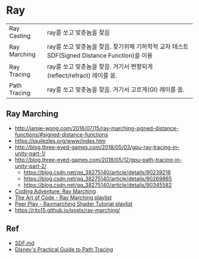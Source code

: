 # Ray

|              |                                                                                              |
| ------------ | -------------------------------------------------------------------------------------------- |
| Ray Casting  | ray를 쏘고 맞춘놈을 찾음                                                                     |
| Ray Marching | ray를 쏘고 맞춘놈을 찾음. 찾기위해 기하학적 교차 테스트 SDF(Signed Distance Function)을 이용 |
| Ray Tracing  | ray를 쏘고 맞춘놈을 찾음. 거기서 편향되게(reflect/refract) 레이를 쏨.                        |
| Path Tracing | ray를 쏘고 맞춘놈을 찾음. 거기서 고르게(GI) 레이를 쏨.                                       |

## Ray Marching

- <http://jamie-wong.com/2016/07/15/ray-marching-signed-distance-functions/#signed-distance-functions>
- <https://iquilezles.org/www/index.htm>
- <http://blog.three-eyed-games.com/2018/05/03/gpu-ray-tracing-in-unity-part-1/>
- <http://blog.three-eyed-games.com/2018/05/12/gpu-path-tracing-in-unity-part-2/>
  - <https://blog.csdn.net/qq_38275140/article/details/90239218>
  - <https://blog.csdn.net/qq_38275140/article/details/90269865>
  - <https://blog.csdn.net/qq_38275140/article/details/90345582>
- [Coding Adventure: Ray Marching](https://www.youtube.com/watch?v=Cp5WWtMoeKg)
- [The Art of Code - Ray Marching playlist](https://www.youtube.com/playlist?list=PLGmrMu-IwbgtMxMiV3x4IrHPlPmg7FD-P)
- [Peer Play - Raymarching Shader Tutorial playlist](https://www.youtube.com/playlist?list=PL3POsQzaCw53iK_EhOYR39h1J9Lvg-m-g)
- <https://rito15.github.io/posts/ray-marching/>

## Ref

- [SDF.md](_SDF.md)
- [Disney's Practical Guide to Path Tracing](https://www.youtube.com/watch?v=frLwRLS_ZR0)

